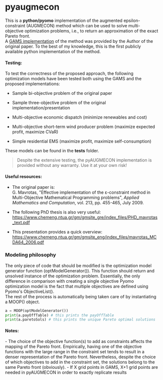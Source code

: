 # pyaugmecon
This is a <b>python/pyomo</b> implementation of the augmented epsilon-constraint (AUGMECON) method which can be used to solve multi-objective optimization problems, i.e., to return an approximation of the exact Pareto front. <br>
A [GAMS implementation](https://www.gams.com/latest/gamslib_ml/libhtml/gamslib_epscm.html) of the method was provided by the Author of the original paper. To the best of my knowledge, this is the first publicly available python implementation of the method.

<h4>Testing:</h4> 
To test the correctness of the proposed approach, the following optimization models have been tested both using the GAMS and the proposed implementations: <br>

- Sample bi-objective problem of the original paper

- Sample three-objective problem of the original implementation/presentation

- Multi-objective economic dispatch (minimize renewables and cost)

- Multi-objective short-term wind producer problem (maximize expected profit, maximize CVaR)

- Simple residential EMS (maximize profit, maximize self-consumption)

These models can be found in the <b>tests</b> folder.

> Despite the extensive testing, the pyAUGMECON implementation is provided without any warranty. Use it at your own risk!

<h4>Useful resources:</h4>

- The original paper is: <br>
G. Mavrotas, "Effective implementation of the ε-constraint method in Multi-Objective Mathematical Programming problems", <i>Applied Mathematics and Computation</i>, vol. 213, pp. 455-465, July 2009.

- The following PhD thesis is also very useful: <br>
https://www.chemeng.ntua.gr/gm/gmsite_gre/index_files/PHD_mavrotas_text.pdf <br>

- This presentation provides a quick overview: <br>
https://www.chemeng.ntua.gr/gm/gmsite_eng/index_files/mavrotas_MCDA64_2006.pdf

<h3>Modeling philosophy</h3>
The only piece of code that should be modified is the optimization model generator function (optModelGenerator()). This function should return and unsolved instance of the optimization problem. Essentially, the only difference in comparison with creating a single objective Pyomo optimization model is the fact that multiple objectives are defined using Pyomo's ObjectiveList().<br>
The rest of the process is automatically being taken care of by instantiating a MOOP() object. 

```python
a = MOOP(optModelGenerator())
print(a.payOffTable) # this prints the payOffTable
print(a.paretoSols) # this prints the unique Pareto optimal solutions
```

<h4>Notes:</h4>
- The choice of the objective function(s) to add as constraints affects the mapping of the Pareto front. Empirically, having one of the objective functions with the large range in the constraint set tends to result in a denser representation of the Pareto front. Nevertheless, despite the choice of which objectives to add in the constraint set, the solutions belong to the same Pareto front (obviously).
- If X grid points in GAMS, X+1 grid points are needed in pyAUGMECON in order to exactly replicate results